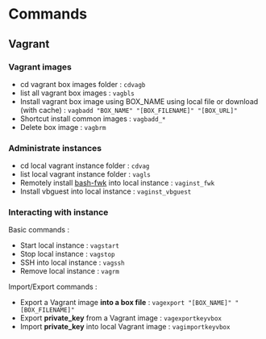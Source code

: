 # Commands

## Vagrant

### Vagrant images

* cd vagrant box images folder : ```cdvagb```
* list all vagrant box images : ```vagbls```
* Install vagrant box image using BOX\_NAME using local file or download (with cache) : ```vagbadd "BOX_NAME" "[BOX_FILENAME]" "[BOX_URL]"```
* Shortcut install common images : ```vagbadd_*```
* Delete box image : ```vagbrm```

### Administrate instances

* cd local vagrant instance folder : ```cdvag```
* list local vagrant instance folder : ```vagls```
* Remotely install [bash-fwk](https://github.com/frtu/bash-fwk) into local instance : ```vaginst_fwk```
* Install vbguest into local instance : ```vaginst_vbguest```

### Interacting with instance

Basic commands :

* Start local instance : ```vagstart```
* Stop local instance : ```vagstop```
* SSH into local instance : ```vagssh```
* Remove local instance : ```vagrm```

Import/Export commands :

* Export a Vagrant image **into a box file** : ```vagexport "[BOX_NAME]" "[BOX_FILENAME]"```
* Export **private_key** from a Vagrant image  : ```vagexportkeyvbox```
* Import **private_key** into local Vagrant image  : ```vagimportkeyvbox```
